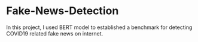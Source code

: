# Fake-News-Detection
In this project, I used BERT model to established a benchmark for detecting COVID19 related fake news on internet.
